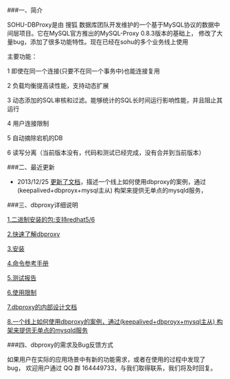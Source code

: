 ###一、简介

SOHU-DBProxy是由 搜狐 数据库团队开发维护的一个基于MySQL协议的数据中间层项目。它在MySQL官方推出的MySQL-Proxy 0.8.3版本的基础上，
修改了大量bug，添加了很多功能特性。现在已经在sohu的多个业务线上使用
    
主要功能：

1 即使在同一个连接(只要不在同一个事务中)也能连接复用

2 负载均衡提高读性能，支持动态扩展

3 动态添加的SQL审核和过滤。能够统计的SQL长时间运行影响性能，并且阻止其运行 

4 用户连接限制

5 自动摘除宕机的DB

6 读写分离（当前版本没有，代码和测试已经完成，没有合并到当前版本）

###二、最近更新

* 2013/12/25 [更新了文档](doc//case-study/sohu-cloud/dbha.md)，描述一个线上如何使用dbproxy的案例，通过(keepalived+dbproyx+mysql主从) 构架来提供无单点的mysqld服务，
 

###三、dbproxy详细说明

[1.二进制安装的包:支持redhat5/6](bin/)  

[2.快速了解dbproxy](doc/Getting_Started_with_DBProxy.pdf)

[3.安装](doc/dbproxy安装.pdf)

[4.命令参考手册](doc/dbproxy管理命令列表.pdf)

[5.测试报告](doc/dbproxy_测试报告.pdf)

[6.使用限制](doc/dbproxy使用限制.pdf)

[7.dbproxy的内部设计文档](doc/design_internal_doc)

[8.一个线上如何使用dbproxy的案例，通过(keepalived+dbproyx+mysql主从) 构架来提供无单点的mysqld服务](doc//case-study/sohu-cloud/dbha.md)

###四、dbproxy的需求及Bug反馈方式

如果用户在实际的应用场景中有新的功能需求，或者在使用的过程中发现了 bug，
欢迎用户通过 QQ 群 164449733，与我们取得联系，我们将及时回复。


